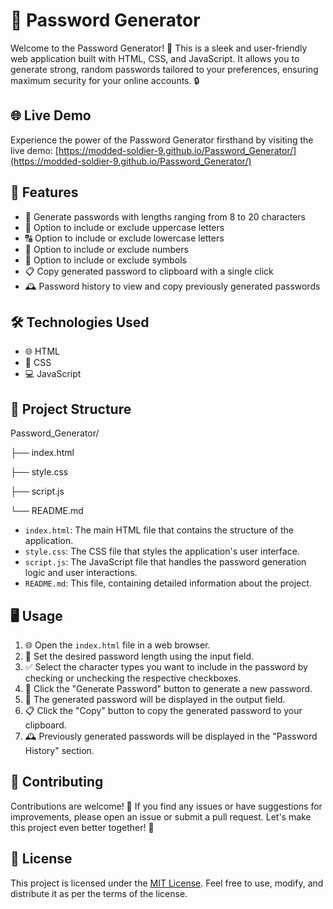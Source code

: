 # 🔐 Password Generator

Welcome to the Password Generator! 🎉 This is a sleek and user-friendly web application built with HTML, CSS, and JavaScript. It allows you to generate strong, random passwords tailored to your preferences, ensuring maximum security for your online accounts. 🔒

## 🌐 Live Demo

Experience the power of the Password Generator firsthand by visiting the live demo: [https://modded-soldier-9.github.io/Password_Generator/](https://modded-soldier-9.github.io/Password_Generator/)

## 🚀 Features

- 📏 Generate passwords with lengths ranging from 8 to 20 characters
- 🔡 Option to include or exclude uppercase letters
- 🔠 Option to include or exclude lowercase letters
- 🔢 Option to include or exclude numbers
- 🔣 Option to include or exclude symbols
- 📋 Copy generated password to clipboard with a single click
- 🕰️ Password history to view and copy previously generated passwords

## 🛠️ Technologies Used

- 🌐 HTML
- 🎨 CSS
- 💻 JavaScript

## 📂 Project Structure
Password_Generator/

├── index.html

├── style.css

├── script.js

└── README.md

- `index.html`: The main HTML file that contains the structure of the application.
- `style.css`: The CSS file that styles the application's user interface.
- `script.js`: The JavaScript file that handles the password generation logic and user interactions.
- `README.md`: This file, containing detailed information about the project.

## 🖥️ Usage

1. 🌐 Open the `index.html` file in a web browser.
2. 📏 Set the desired password length using the input field.
3. ✅ Select the character types you want to include in the password by checking or unchecking the respective checkboxes.
4. 🔑 Click the "Generate Password" button to generate a new password.
5. 📝 The generated password will be displayed in the output field.
6. 📋 Click the "Copy" button to copy the generated password to your clipboard.
7. 🕰️ Previously generated passwords will be displayed in the "Password History" section.

## 🤝 Contributing

Contributions are welcome! 🎉 If you find any issues or have suggestions for improvements, please open an issue or submit a pull request. Let's make this project even better together! 💪

## 📄 License

This project is licensed under the [MIT License](LICENSE). Feel free to use, modify, and distribute it as per the terms of the license.
